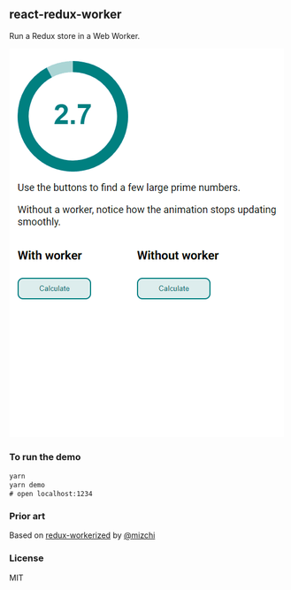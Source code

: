 ## react-redux-worker

Run a Redux store in a Web Worker.

![demo](./img/demo.gif)

### To run the demo

```
yarn
yarn demo
# open localhost:1234
```

### Prior art

Based on [redux-workerized](https://github.com/mizchi/redux-workerized) by [@mizchi](https://github.com/mizchi/)

### License

MIT
